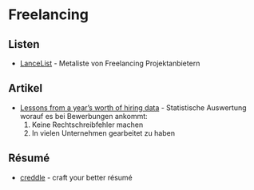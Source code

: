 # Freelancing


## Listen

* [LanceList](http://www.lancelist.com/) - Metaliste von Freelancing Projektanbietern

## Artikel

* [Lessons from a year’s worth of hiring data](http://blog.alinelerner.com/lessons-from-a-years-worth-of-hiring-data/) - Statistische Auswertung worauf es bei Bewerbungen ankommt:
  1. Keine Rechtschreibfehler machen
  2. In vielen Unternehmen gearbeitet zu haben

## Résumé

* [creddle](http://creddle.io/) - craft your better résumé
